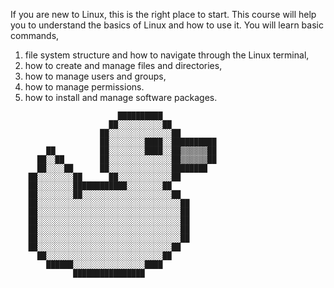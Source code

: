 If you are new to Linux, this is the right place to start.
This course will help you to understand the basics of Linux
and how to use it. You will learn basic commands,

1. file system structure and how to navigate through the Linux terminal,
2. how to create and manage files and directories,
3. how to manage users and groups,
4. how to manage permissions.
5. how to install and manage software packages.

```plain
                        ██████████
                      ██░░░░░░░░░░██
                    ██░░░░░░░░░░░░░░██
                    ██░░░░░░░░████░░██████████
        ██          ██░░░░░░░░████░░██▒▒▒▒▒▒██
      ██░░██        ██░░░░░░░░░░░░░░██▒▒▒▒▒▒██
      ██░░░░██      ██░░░░░░░░░░░░░░████████
    ██░░░░░░░░██      ██░░░░░░░░░░░░██
    ██░░░░░░░░████████████░░░░░░░░██
    ██░░░░░░░░██░░░░░░░░░░░░░░░░░░░░██
    ██░░░░░░░░░░░░░░░░░░░░░░░░░░░░░░░░██
    ██░░░░░░░░░░░░░░░░░░░░░░░░░░░░░░░░██
    ██░░░░░░░░░░░░░░░░░░░░░░░░░░░░░░░░██
    ██░░░░░░░░░░░░░░░░░░░░░░░░░░░░░░░░██
    ██░░░░░░░░░░░░░░░░░░░░░░░░░░░░░░░░██
    ██░░░░░░░░░░░░░░░░░░░░░░░░░░░░░░██
      ██░░░░░░░░░░░░░░░░░░░░░░░░░░██
        ██████░░░░░░░░░░░░░░░░████
              ████████████████
```
